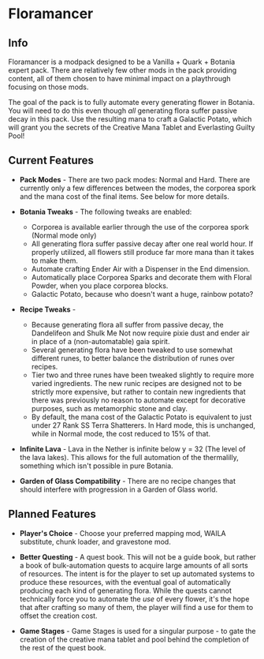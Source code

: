 # Floramancer

## Info

Floramancer is a modpack designed to be a Vanilla + Quark + Botania expert pack. There are relatively few other mods 
in the pack providing content, all of them chosen to have minimal impact on a playthrough focusing on those mods.

The goal of the pack is to fully automate every generating flower in Botania. You will need to do this even though 
*all* generating flora suffer passive decay in this pack. Use the resulting mana to craft a Galactic Potato, which will 
grant you the secrets of the Creative Mana Tablet and Everlasting Guilty Pool!


## Current Features

- **Pack Modes** - There are two pack modes: Normal and Hard. There are currently only a few differences between the
    modes, the corporea spork and the mana cost of the final items. See below for more details.

- **Botania Tweaks** - The following tweaks are enabled:
	- Corporea is available earlier through the use of the corporea spork (Normal mode only)
    - All generating flora suffer passive decay after one real world hour. If properly utilized, all flowers still 
      produce far more mana than it takes to make them.
    - Automate crafting Ender Air with a Dispenser in the End dimension.
    - Automatically place Corporea Sparks and decorate them with Floral Powder, when you place corporea blocks.
    - Galactic Potato, because who doesn't want a huge, rainbow potato?
  
- **Recipe Tweaks** - 
	- Because generating flora all suffer from passive decay, the Dandelifeon and Shulk Me Not now require pixie dust
      and ender air in place of a (non-automatable) gaia spirit.
	- Several generating flora have been tweaked to use somewhat different runes, to better balance the distribution
	  of runes over recipes.
	- Tier two and three runes have been tweaked slightly to require more varied ingredients. The new runic recipes are
      designed not to be strictly more expensive, but rather to contain new ingredients that there was previously no
	  reason to automate except for decorative purposes, such as metamorphic stone and clay.
	- By default, the mana cost of the Galactic Potato is equivalent to just under 27 Rank SS Terra Shatterers. In Hard
	  mode, this is unchanged, while in Normal mode, the cost reduced to 15% of that.

- **Infinite Lava** - Lava in the Nether is infinite below y = 32 (The level of the lava lakes). This allows for the 
    full automation of the thermalilly, something which isn't possible in pure Botania.
    
- **Garden of Glass Compatibility** - There are no recipe changes that should interfere with progression in a Garden of
    Glass world.


## Planned Features

- **Player's Choice** - Choose your preferred mapping mod, WAILA substitute, chunk loader, and gravestone mod.

- **Better Questing** - A quest book. This will not be a guide book, but rather a book of bulk-automation quests to 
    acquire large amounts of all sorts of resources. The intent is for the player to set up automated systems to produce
    these resources, with the eventual goal of automatically producing each kind of generating flora. While the quests 
    cannot technically force you to automate the *use* of every flower, it's the hope that after crafting so many of
    them, the player will find a use for them to offset the creation cost.

- **Game Stages** - Game Stages is used for a singular purpose - to gate the creation of the creative mana tablet and
    pool behind the completion of the rest of the quest book.
	
	
	
	
	